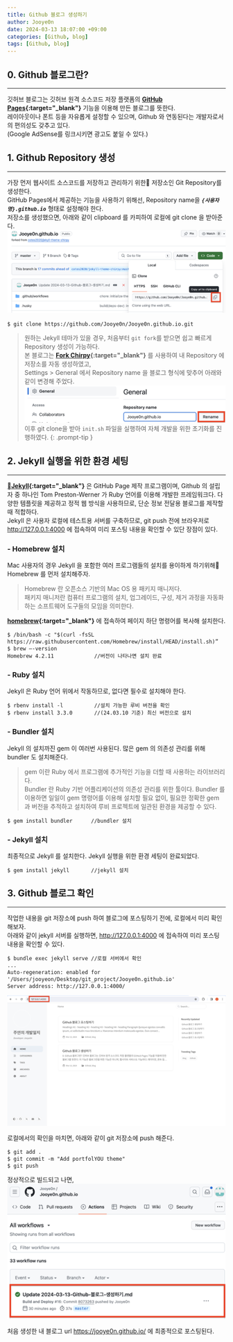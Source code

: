 ```yaml
---
title: Github 블로그 생성하기
author: Jooye0n
date: 2024-03-13 18:07:00 +09:00
categories: [Github, blog]
tags: [Github, blog]
---
```


## 0. Github 블로그란?
---
깃허브 블로그는 깃허브 원격 소스코드 저장 플랫폼의 **[GitHub Pages](https://pages.github.com/){:target="_blank"}** 기능을 이용해 만든 블로그를 뜻한다.   
레이아웃이나 폰트 등을 자유롭게 설정할 수 있으며, Github 와 연동된다는 개발자로서의 편의성도 갖추고 있다.  
(Google AdSense를 링크시키면 광고도 붙일 수 있다.)


## 1. Github Repository 생성
---
가장 먼저 웹사이트 소스코드를 저장하고 관리하기 위한 저장소인 Git Repository를 생성한다.  
GitHub Pages에서 제공하는 기능을 사용하기 위해선, Repository name을 ***`{사용자명}.github.io`*** 형태로 설정해야 한다.   
저장소를 생성했으면, 아래와 같이 clipboard 를 카피하여 로컬에 git clone 을 받아준다.
![](/assets/img/2024-03-13-Github-블로그-생성하기/git-clone.png)
```shell
$ git clone https://github.com/Jooye0n/Jooye0n.github.io.git
```   
> 원하는 Jekyll 테마가 있을 경우, 처음부터 `git fork`를 받으면 쉽고 빠르게 Repository 생성이 가능하다.   
본 블로그는 **[Fork Chirpy](https://github.com/cotes2020/jekyll-theme-chirpy/fork){:target="_blank"}** 를 사용하여 내 Repository 에 저장소를 자동 생성하였고,   
Settings > General 에서 Repository name 을 블로그 형식에 맞추어 아래와 같이 변경해 주었다.
![](/assets/img/2024-03-13-Github-블로그-생성하기/rep-name.png)   
이후 git clone을 받아 `init.sh` 파일을 실행하여 자체 개발을 위한 초기화를 진행하였다.
{: .prompt-tip }


## 2. Jekyll 실행을 위한 환경 세팅
---
**[Jekyll](https://jekyllrb-ko.github.io/){:target="_blank"}** 은 GitHub Page 제작 프로그램이며, Github 의 설립자 중 하나인 Tom Preston-Werner 가 Ruby 언어를 이용해 개발한 프레임워크다. 다양한 템플릿을 제공하고 정적 웹 방식을 사용하므로, 단순 정보 전달용 블로그를 제작할 때 적합하다.   
Jekyll 은 사용자 로컬에 테스트용 서버를 구축하므로, git push 전에 브라우저로 <http://127.0.0.1:4000> 에 접속하여 미리 포스팅 내용을 확인할 수 있단 장점이 있다.

### - Homebrew 설치
Mac 사용자의 경우 Jekyll 을 포함한 여러 프로그램들의 설치를 용이하게 하기위해 Homebrew 를 먼저 설치해주자.   
> Homebrew 란 오픈소스 기반의 Mac OS 용 패키지 매니저다.   
패키지 매니저란 컴퓨터 프로그램의 설치, 업그레이드, 구성, 제거 과정을 자동화하는 소프트웨어 도구들의 모임을 의미한다.        

**[homebrew](https://brew.sh/){:target="_blank"}** 에 접속하여 페이지 하단 명령어를 복사해 설치한다.    
```shell
$ /bin/bash -c "$(curl -fsSL https://raw.githubusercontent.com/Homebrew/install/HEAD/install.sh)”
$ brew —-version   
Homebrew 4.2.11             //버전이 나타나면 설치 완료   
```

### - Ruby 설치
Jekyll 은 Ruby 언어 위에서 작동하므로, 없다면 필수로 설치해야 한다.
```shell
$ rbenv install -l          //설치 가능한 루비 버전을 확인
$ rbenv install 3.3.0       //(24.03.10 기준) 최신 버전으로 설치
```

### - Bundler 설치
Jekyll 의 설치까진 gem 이 여러번 사용된다. 많은 gem 의 의존성 관리를 위해 bundler 도 설치해준다.
> gem 이란 Ruby 에서 프로그램에 추가적인 기능을 더할 때 사용하는 라이브러리다.    
> Bundler 란 Ruby 기반 어플리케이션의 의존성 관리를 위한 툴이다. Bundler 를 이용하면 일일이 gem 명령어를 이용해 설치할 필요 없이, 필요한 정확한 gem 과 버전을 추적하고 설치하여 루비 프로젝트에 일관된 환경을 제공할 수 있다.   

```shell
$ gem install bundler      //bundler 설치
```

### - Jekyll 설치
최종적으로 Jekyll 를 설치한다. Jekyll 실행을 위한 환경 세팅이 완료되었다.
```shell
$ gem install jekyll       //jekyll 설치
```


## 3. Github 블로그 확인
---
작업한 내용을 git 저장소에 push 하여 블로그에 포스팅하기 전에, 로컬에서 미리 확인해보자.   
아래와 같이 jekyll 서버를 실행하면, <http://127.0.0.1:4000> 에 접속하여 미리 포스팅 내용을 확인할 수 있다.   
```shell
$ bundle exec jekyll serve //로컬 서버에서 확인
...
Auto-regeneration: enabled for '/Users/jooyeon/Desktop/git_project/Jooye0n.github.io'
Server address: http://127.0.0.1:4000/
```

![](/assets/img/2024-03-13-Github-블로그-생성하기/local-full.png)   
   
로컬에서의 확인을 마치면, 아래와 같이 git 저장소에 push 해준다.
```shell
$ git add .
$ git commit -m "Add portfolYOU theme"
$ git push
```   
   
정상적으로 빌드되고 나면,
![](/assets/img/2024-03-13-Github-블로그-생성하기/actions-update.png)   
   
처음 생성한 내 블로그 url <https://jooye0n.github.io/> 에 최종적으로 포스팅된다.   



